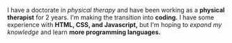 I have a doctorate in *physical therapy* and have been working as a **physical therapist** for 2 years. I'm making the transition into **coding.** I have some experience with **HTML, CSS, and Javascript,** but I'm hoping to *expand my knowledge* and learn **more programming languages.**
